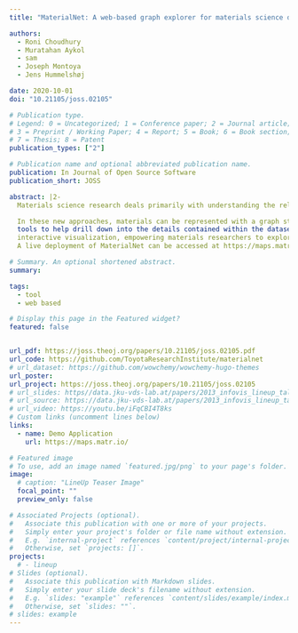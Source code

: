 ```yaml
---
title: "MaterialNet: A web-based graph explorer for materials science data"

authors:
  - Roni Choudhury
  - Muratahan Aykol
  - sam
  - Joseph Montoya
  - Jens Hummelshøj

date: 2020-10-01
doi: "10.21105/joss.02105"

# Publication type.
# Legend: 0 = Uncategorized; 1 = Conference paper; 2 = Journal article;
# 3 = Preprint / Working Paper; 4 = Report; 5 = Book; 6 = Book section;
# 7 = Thesis; 8 = Patent
publication_types: ["2"]

# Publication name and optional abbreviated publication name.
publication: In Journal of Open Source Software
publication_short: JOSS

abstract: |2-
  Materials science research deals primarily with understanding the relationship between the structure and properties of materials. With recent advances in computational power and automation of simulation techniques, material structure and property databases have emerged (Curtarolo et al., 2012; Jain et al., 2013; Kirklin et al., 2015), allowing a more data-driven approach to carrying out materials research. Recent studies have demonstrated that representing these databases as material networks can enable extraction of new materials knowledge (Hegde, Aykol, Kirklin, & Wolverton, 2018; Isayev et al., 2015) or help tackle challenges like  predictive synthesis (Aykol, Hegde, et al., 2019) that require relational information between materials. Materials databases have become very popular because they enable their users to do rapid prototyping by searching near globally for figures of merit for their target application. However, both scientists and engineers have little in the way of visualization of aggregates from these databases, that is, intuitive layouts that help understand which materials are related and how they are related. The need for a tool that does this is particularly crucial in materials science because properties like phase stability and crystal structure similarity are themselves functions of a material dataset, rather than of individual materials.

  In these new approaches, materials can be represented with a graph structure that has nodes standing in for materials, and links between them encoding the appropriate relationships of interest, such as thermodynamic co-existence, chemical similarity or co-occurrence in text, to name a few. MaterialNet is an open-source web application designed to explore the topology of such material networks, while also displaying information about each material, highlighting its immediate neighborhood within the graph, and offering several auxiliary
  tools to help drill down into the details contained within the dataset. Such graph-encoded datasets for a collection of materials can become large and complex: for example, the materials stability network exemplified in this paper contains on the order of 20,000 materials, with on the order of 200,000 links between them (Aykol, Hegde, et al., 2019). Large graphs of this sort demand
  interactive visualization, empowering materials researchers to explore the data, a key user requirement highlighted by field experts (Aykol, Hummelshøj, et al., 2019). To the best of our knowledge, there exists no other interactive visualization tool for materials networks. MaterialNet provides interactive “maps” of the materials space exposed in large material databases, helping researchers navigate this space with a particular research task in mind, as showcased in Figure 1.
  A live deployment of MaterialNet can be accessed at https://maps.matr.io/.

# Summary. An optional shortened abstract.
summary:

tags:
  - tool
  - web based

# Display this page in the Featured widget?
featured: false


url_pdf: https://joss.theoj.org/papers/10.21105/joss.02105.pdf
url_code: https://github.com/ToyotaResearchInstitute/materialnet
# url_dataset: https://github.com/wowchemy/wowchemy-hugo-themes
url_poster:
url_project: https://joss.theoj.org/papers/10.21105/joss.02105
# url_slides: https//data.jku-vds-lab.at/papers/2013_infovis_lineup_talk.pdf
# url_source: https://data.jku-vds-lab.at/papers/2013_infovis_lineup_talk.pptx
# url_video: https://youtu.be/iFqCBI4T8ks
# Custom links (uncomment lines below)
links:
  - name: Demo Application
    url: https://maps.matr.io/

# Featured image
# To use, add an image named `featured.jpg/png` to your page's folder.
image:
  # caption: "LineUp Teaser Image"
  focal_point: ""
  preview_only: false

# Associated Projects (optional).
#   Associate this publication with one or more of your projects.
#   Simply enter your project's folder or file name without extension.
#   E.g. `internal-project` references `content/project/internal-project/index.md`.
#   Otherwise, set `projects: []`.
projects:
  # - lineup
# Slides (optional).
#   Associate this publication with Markdown slides.
#   Simply enter your slide deck's filename without extension.
#   E.g. `slides: "example"` references `content/slides/example/index.md`.
#   Otherwise, set `slides: ""`.
# slides: example
---
```

